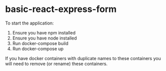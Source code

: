 # basic-react-express-form

To start the application:
1) Ensure you have npm installed
2) Ensure you have node installed
3) Run docker-compose build
4) Run docker-compose up

If you have docker containers with duplicate names to these containers you will need to remove (or rename) these containers.
